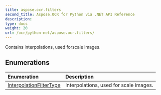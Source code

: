 ```yaml
---
title: aspose.ocr.filters
second_title: Aspose.OCR for Python via .NET API Reference
description: 
type: docs
weight: 20
url: /ocr/python-net/aspose.ocr.filters/
---
```



Contains interpolations, used forscale images.

## Enumerations
| Enumeration | Description |
| :- | :- |
|[InterpolationFilterType](/ocr/python-net/aspose.ocr.filters/interpolationfiltertype/)|Interpolations, used for scale images.|
